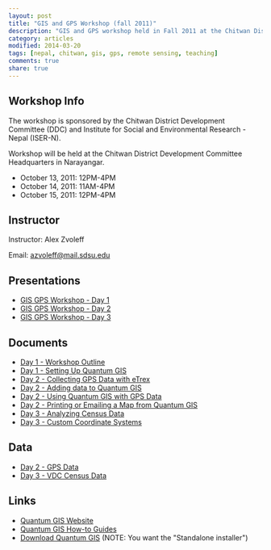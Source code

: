 ```yaml
---
layout: post
title: "GIS and GPS Workshop (fall 2011)"
description: "GIS and GPS workshop held in Fall 2011 at the Chitwan District Development Committee headquarters"
category: articles
modified: 2014-03-20
tags: [nepal, chitwan, gis, gps, remote sensing, teaching]
comments: true
share: true
---
```


## Workshop Info
The workshop is sponsored by the Chitwan District Development Committee (DDC) 
and Institute for Social and Environmental Research - Nepal (ISER-N).

Workshop will be held at the Chitwan District Development Committee 
Headquarters in Narayangar.

* October 13, 2011: 12PM-4PM
* October 14, 2011: 11AM-4PM
* October 15, 2011: 12PM-4PM

## Instructor
Instructor: Alex Zvoleff

Email: <a href="mailto:azvoleff@mail.sdsu.edu">azvoleff@mail.sdsu.edu</a>

## Presentations

* <a href="http://www.azvoleff.com/wp-content/uploads/2011/10/GIS_GPS_Workshop-Day_1.pdf">GIS GPS Workshop - Day 1</a>
* <a href="http://www.azvoleff.com/wp-content/uploads/2011/10/GIS_GPS_Workshop-Day_2.pdf">GIS GPS Workshop - Day 2</a>
* <a href="http://www.azvoleff.com/wp-content/uploads/2011/10/GIS_GPS_Workshop-Day_3.pdf">GIS GPS Workshop - Day 3</a>

## Documents
* <a href="http://www.azvoleff.com/wp-content/uploads/2011/10/Day_1-Workshop_Outline.pdf">Day 1 - Workshop Outline</a>
* <a href="http://www.azvoleff.com/wp-content/uploads/2011/10/Day_1-Setting_Up_Quantum_GIS.pdf">Day 1 - Setting Up Quantum GIS</a>
* <a href="http://www.azvoleff.com/wp-content/uploads/2011/10/Day_2-Collecting_GPS_Data_with_eTrex.pdf">Day 2 - Collecting GPS Data with eTrex</a>
* <a href="http://www.azvoleff.com/wp-content/uploads/2011/10/Day_2-Adding_data_to_Quantum_GIS.pdf">Day 2 - Adding data to Quantum GIS</a>
* <a href="http://www.azvoleff.com/wp-content/uploads/2011/10/Day_2-Using_Quantum_GIS_with_GPS_Data.pdf">Day 2 - Using Quantum GIS with GPS Data</a>
* <a href="http://www.azvoleff.com/wp-content/uploads/2011/10/Day_2-Printing_or_Emailing_a_Map_from_Quantum_GIS.pdf">Day 2 - Printing or Emailing a Map from Quantum GIS</a>
* <a href="http://www.azvoleff.com/wp-content/uploads/2011/10/Day_3-Analyzing_Census_Data.pdf">Day 3 - Analyzing Census Data</a>
* <a href="http://www.azvoleff.com/wp-content/uploads/2011/10/Day_3-Custom_Coordinate_Systems.pdf">Day 3 - Custom Coordinate Systems</a>

## Data
* <a href="http://www.azvoleff.com/wp-content/uploads/2011/10/Day_2_-_GPS_Data.zip">Day 2 - GPS Data</a>
* <a href="http://www.azvoleff.com/wp-content/uploads/2011/10/Day_3_-_VDC_Census_Data.zip">Day 3 - VDC Census Data</a>

## Links
* <a href="http://www.qgis.org">Quantum GIS Website</a>
* <a href="http://www.qgis.org/wiki/How_do_I_do_that_in_QGIS">Quantum GIS How-to Guides</a>
* <a href="http://hub.qgis.org/projects/quantum-gis/wiki/Download#11-Standalone-Installer-recommended-for-new-users">Download Quantum GIS</a> (NOTE: You want the "Standalone installer")

